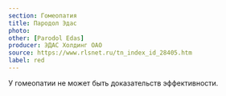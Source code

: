 ```yaml
---
section: Гомеопатия
title: Пародол Эдас
photo: 
other: [Parodol Edas]
producer: ЭДАС Холдинг ОАО
source: https://www.rlsnet.ru/tn_index_id_28405.htm
label: red
---
```


У гомеопатии не может быть доказательств эффективности.

